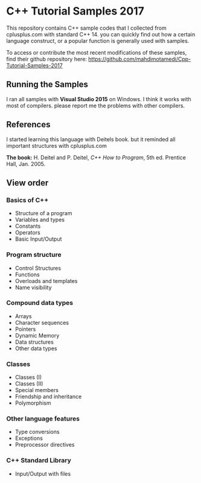 # C++ Tutorial Samples 2017

This repository contains C++ sample codes that I collected from cplusplus.com with standard C++ 14. you can quickly find out how a certain language construct, or a popular function is generally used with samples.

To access or contribute the most recent modifications of these samples, find their github repository here: <https://github.com/mahdimotamedi/Cpp-Tutorial-Samples-2017> 

## Running the Samples

I ran all samples with **Visual Studio 2015** on Windows. I think it works with most of compilers. please report me the problems with other compilers.

## References

I started learning this language with Deitels book. but it reminded all important structures with cplusplus.com

**The book:** H. Deitel and P. Deitel, *C++ How to Program*, 5th ed. Prentice Hall, Jan. 2005.

## View order

### Basics of C++
* Structure of a program
* Variables and types
* Constants
* Operators
* Basic Input/Output

### Program structure
* Control Structures
* Functions
* Overloads and templates
* Name visibility

### Compound data types
* Arrays
* Character sequences
* Pointers
* Dynamic Memory
* Data structures
* Other data types

### Classes
* Classes (I)
* Classes (II)
* Special members
* Friendship and inheritance
* Polymorphism

### Other language features
* Type conversions
* Exceptions
* Preprocessor directives

### C++ Standard Library
* Input/Output with files

